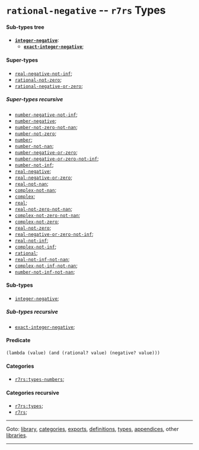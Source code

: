 

<a id='type__r7rs__rational-negative'></a>

# `rational-negative` -- `r7rs` Types


<a id='type__r7rs__rational-negative__sub-types-tree'></a>

#### Sub-types tree

* **[`integer-negative`](../../r7rs/types/integer-negative.md#type__r7rs__integer-negative)**:
  * **[`exact-integer-negative`](../../r7rs/types/exact-integer-negative.md#type__r7rs__exact-integer-negative)**;


<a id='type__r7rs__rational-negative__super-types'></a>

#### Super-types

 * [`real-negative-not-inf`](../../r7rs/types/real-negative-not-inf.md#type__r7rs__real-negative-not-inf);
 * [`rational-not-zero`](../../r7rs/types/rational-not-zero.md#type__r7rs__rational-not-zero);
 * [`rational-negative-or-zero`](../../r7rs/types/rational-negative-or-zero.md#type__r7rs__rational-negative-or-zero);


<a id='type__r7rs__rational-negative__super-types-recursive'></a>

##### Super-types recursive

 * [`number-negative-not-inf`](../../r7rs/types/number-negative-not-inf.md#type__r7rs__number-negative-not-inf);
 * [`number-negative`](../../r7rs/types/number-negative.md#type__r7rs__number-negative);
 * [`number-not-zero-not-nan`](../../r7rs/types/number-not-zero-not-nan.md#type__r7rs__number-not-zero-not-nan);
 * [`number-not-zero`](../../r7rs/types/number-not-zero.md#type__r7rs__number-not-zero);
 * [`number`](../../r7rs/types/number.md#type__r7rs__number);
 * [`number-not-nan`](../../r7rs/types/number-not-nan.md#type__r7rs__number-not-nan);
 * [`number-negative-or-zero`](../../r7rs/types/number-negative-or-zero.md#type__r7rs__number-negative-or-zero);
 * [`number-negative-or-zero-not-inf`](../../r7rs/types/number-negative-or-zero-not-inf.md#type__r7rs__number-negative-or-zero-not-inf);
 * [`number-not-inf`](../../r7rs/types/number-not-inf.md#type__r7rs__number-not-inf);
 * [`real-negative`](../../r7rs/types/real-negative.md#type__r7rs__real-negative);
 * [`real-negative-or-zero`](../../r7rs/types/real-negative-or-zero.md#type__r7rs__real-negative-or-zero);
 * [`real-not-nan`](../../r7rs/types/real-not-nan.md#type__r7rs__real-not-nan);
 * [`complex-not-nan`](../../r7rs/types/complex-not-nan.md#type__r7rs__complex-not-nan);
 * [`complex`](../../r7rs/types/complex.md#type__r7rs__complex);
 * [`real`](../../r7rs/types/real.md#type__r7rs__real);
 * [`real-not-zero-not-nan`](../../r7rs/types/real-not-zero-not-nan.md#type__r7rs__real-not-zero-not-nan);
 * [`complex-not-zero-not-nan`](../../r7rs/types/complex-not-zero-not-nan.md#type__r7rs__complex-not-zero-not-nan);
 * [`complex-not-zero`](../../r7rs/types/complex-not-zero.md#type__r7rs__complex-not-zero);
 * [`real-not-zero`](../../r7rs/types/real-not-zero.md#type__r7rs__real-not-zero);
 * [`real-negative-or-zero-not-inf`](../../r7rs/types/real-negative-or-zero-not-inf.md#type__r7rs__real-negative-or-zero-not-inf);
 * [`real-not-inf`](../../r7rs/types/real-not-inf.md#type__r7rs__real-not-inf);
 * [`complex-not-inf`](../../r7rs/types/complex-not-inf.md#type__r7rs__complex-not-inf);
 * [`rational`](../../r7rs/types/rational.md#type__r7rs__rational);
 * [`real-not-inf-not-nan`](../../r7rs/types/real-not-inf-not-nan.md#type__r7rs__real-not-inf-not-nan);
 * [`complex-not-inf-not-nan`](../../r7rs/types/complex-not-inf-not-nan.md#type__r7rs__complex-not-inf-not-nan);
 * [`number-not-inf-not-nan`](../../r7rs/types/number-not-inf-not-nan.md#type__r7rs__number-not-inf-not-nan);


<a id='type__r7rs__rational-negative__sub-types'></a>

#### Sub-types

 * [`integer-negative`](../../r7rs/types/integer-negative.md#type__r7rs__integer-negative);


<a id='type__r7rs__rational-negative__sub-types-recursive'></a>

##### Sub-types recursive

 * [`exact-integer-negative`](../../r7rs/types/exact-integer-negative.md#type__r7rs__exact-integer-negative);


<a id='type__r7rs__rational-negative__predicate'></a>

#### Predicate

````
(lambda (value) (and (rational? value) (negative? value)))
````


<a id='type__r7rs__rational-negative__categories'></a>

#### Categories

 * [`r7rs:types-numbers`](../../r7rs/categories/r7rs_3a_types-numbers.md#category__r7rs__r7rs_3a_types-numbers);


<a id='type__r7rs__rational-negative__categories-recursive'></a>

#### Categories recursive

 * [`r7rs:types`](../../r7rs/categories/r7rs_3a_types.md#category__r7rs__r7rs_3a_types);
 * [`r7rs`](../../r7rs/categories/r7rs.md#category__r7rs__r7rs);

----

Goto: [library](../../r7rs/_index.md#library__r7rs), [categories](../../r7rs/categories/_index.md#toc__r7rs__categories), [exports](../../r7rs/exports/_index.md#toc__r7rs__exports), [definitions](../../r7rs/definitions/_index.md#toc__r7rs__definitions), [types](../../r7rs/types/_index.md#toc__r7rs__types), [appendices](../../r7rs/appendices/_index.md#toc__r7rs__appendices), other [libraries](../../_libraries.md#toc__libraries).

----

